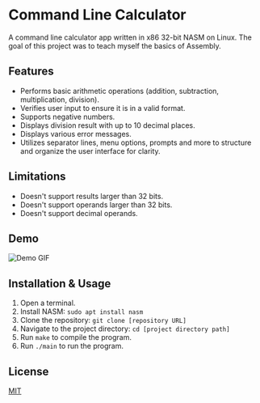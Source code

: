 # Command Line Calculator 
A command line calculator app written in x86 32-bit NASM on Linux. The goal of this project was to teach myself the basics of Assembly.

## Features
- Performs basic arithmetic operations (addition, subtraction, multiplication, division).
- Verifies user input to ensure it is in a valid format.
- Supports negative numbers.
- Displays division result with up to 10 decimal places.
- Displays various error messages.
- Utilizes separator lines, menu options, prompts and more to structure and organize the user interface for clarity.

## Limitations
- Doesn't support results larger than 32 bits.
- Doesn't support operands larger than 32 bits.
- Doesn't support decimal operands.

## Demo
![Demo GIF](https://i.imgur.com/jEr5al2.gif)

## Installation & Usage
1. Open a terminal.
2. Install NASM: `sudo apt install nasm`
3. Clone the repository: `git clone [repository URL]`
4. Navigate to the project directory: `cd [project directory path]`
5. Run `make` to compile the program.
6. Run `./main` to run the program.

## License
[MIT](https://choosealicense.com/licenses/mit/)
